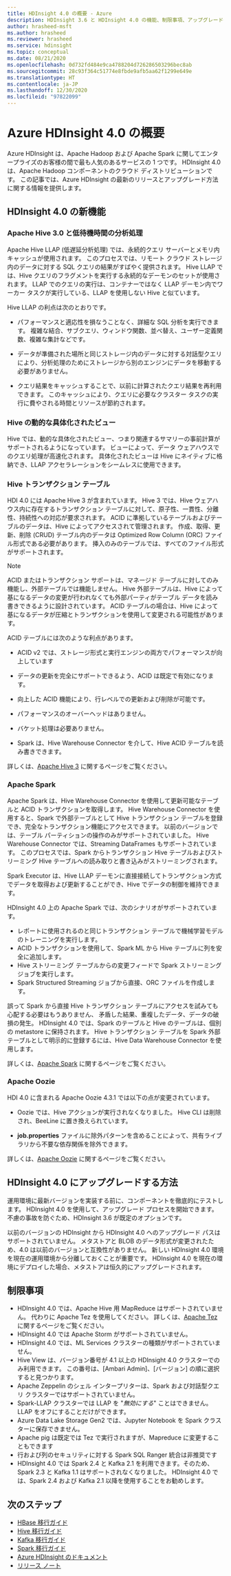 ```yaml
---
title: HDInsight 4.0 の概要 - Azure
description: HDInsight 3.6 と HDInsight 4.0 の機能、制限事項、アップグレードの推奨事項を比較します。
author: hrasheed-msft
ms.author: hrasheed
ms.reviewer: hrasheed
ms.service: hdinsight
ms.topic: conceptual
ms.date: 08/21/2020
ms.openlocfilehash: 0d732fd484e9ca4788204d726286503296bec8ab
ms.sourcegitcommit: 28c93f364c51774e8fbde9afb5aa62f1299e649e
ms.translationtype: HT
ms.contentlocale: ja-JP
ms.lasthandoff: 12/30/2020
ms.locfileid: "97822099"
---
```

# <a name="azure-hdinsight-40-overview"></a>Azure HDInsight 4.0 の概要

Azure HDInsight は、Apache Hadoop および Apache Spark に関してエンタープライズのお客様の間で最も人気のあるサービスの 1 つです。 HDInsight 4.0 は、Apache Hadoop コンポーネントのクラウド ディストリビューションです。 この記事では、Azure HDInsight の最新のリリースとアップグレード方法に関する情報を提供します。

## <a name="whats-new-in-hdinsight-40"></a>HDInsight 4.0 の新機能

### <a name="apache-hive-30-and-low-latency-analytical-processing"></a>Apache Hive 3.0 と低待機時間の分析処理

Apache Hive LLAP (低遅延分析処理) では、永続的クエリ サーバーとメモリ内キャッシュが使用されます。 このプロセスでは、リモート クラウド ストレージ内のデータに対する SQL クエリの結果がすばやく提供されます。 Hive LLAP では、Hive クエリのフラグメントを実行する永続的なデーモンのセットが使用されます。 LLAP でのクエリの実行は、コンテナーではなく LLAP デーモン内でワーカー タスクが実行している、LLAP を使用しない Hive と似ています。

Hive LLAP の利点は次のとおりです。

* パフォーマンスと適応性を損なうことなく、詳細な SQL 分析を実行できます。 複雑な結合、サブクエリ、ウィンドウ関数、並べ替え、ユーザー定義関数、複雑な集計などです。

* データが準備された場所と同じストレージ内のデータに対する対話型クエリにより、分析処理のためにストレージから別のエンジンにデータを移動する必要がありません。

* クエリ結果をキャッシュすることで、以前に計算されたクエリ結果を再利用できます。 このキャッシュにより、クエリに必要なクラスター タスクの実行に費やされる時間とリソースが節約されます。

### <a name="hive-dynamic-materialized-views"></a>Hive の動的な具体化されたビュー

Hive では、動的な具体化されたビュー、つまり関連するサマリーの事前計算がサポートされるようになっています。 ビューによって、データ ウェアハウスでのクエリ処理が高速化されます。 具体化されたビューは Hive にネイティブに格納でき、LLAP アクセラレーションをシームレスに使用できます。

### <a name="hive-transactional-tables"></a>Hive トランザクション テーブル

HDI 4.0 には Apache Hive 3 が含まれています。 Hive 3 では、Hive ウェアハウス内に存在するトランザクション テーブルに対して、原子性、一貫性、分離性、持続性への対応が要求されます。 ACID に準拠しているテーブルおよびテーブルのデータは、Hive によってアクセスされて管理されます。 作成、取得、更新、削除 (CRUD) テーブル内のデータは Optimized Row Column (ORC) ファイル形式である必要があります。 挿入のみのテーブルでは、すべてのファイル形式がサポートされます。 

> [!Note]
> ACID またはトランザクション サポートは、マネージド テーブルに対してのみ機能し、外部テーブルでは機能しません。 Hive 外部テーブルは、Hive によって基になるデータの変更が行われなくても外部パーティがテーブル データを読み書きできるように設計されています。 ACID テーブルの場合は、Hive によって基になるデータが圧縮とトランザクションを使用して変更される可能性があります。

ACID テーブルには次のような利点があります。

* ACID v2 では、ストレージ形式と実行エンジンの両方でパフォーマンスが向上しています

* データの更新を完全にサポートできるよう、ACID は既定で有効になります。

* 向上した ACID 機能により、行レベルでの更新および削除が可能です。

* パフォーマンスのオーバーヘッドはありません。

* バケット処理は必要ありません。

* Spark は、Hive Warehouse Connector を介して、Hive ACID テーブルを読み書きできます。

詳しくは、[Apache Hive 3](https://docs.hortonworks.com/HDPDocuments/HDP3/HDP-3.0.0/hive-overview/content/hive_whats_new_in_this_release_hive.html) に関するページをご覧ください。

### <a name="apache-spark"></a>Apache Spark

Apache Spark は、Hive Warehouse Connector を使用して更新可能なテーブルと ACID トランザクションを取得します。 Hive Warehouse Connector を使用すると、Spark で外部テーブルとして Hive トランザクション テーブルを登録でき、完全なトランザクション機能にアクセスできます。 以前のバージョンでは、テーブル パーティションの操作のみがサポートされていました。 Hive Warehouse Connector では、Streaming DataFrames もサポートされています。  このプロセスでは、Spark からトランザクション Hive テーブルおよびストリーミング Hive テーブルへの読み取りと書き込みがストリーミングされます。

Spark Executor は、Hive LLAP デーモンに直接接続してトランザクション方式でデータを取得および更新することができ、Hive でデータの制御を維持できます。

HDInsight 4.0 上の Apache Spark では、次のシナリオがサポートされています。

* レポートに使用されるのと同じトランザクション テーブルで機械学習モデルのトレーニングを実行します。
* ACID トランザクションを使用して、Spark ML から Hive テーブルに列を安全に追加します。
* Hive ストリーミング テーブルからの変更フィードで Spark ストリーミング ジョブを実行します。
* Spark Structured Streaming ジョブから直接、ORC ファイルを作成します。

誤って Spark から直接 Hive トランザクション テーブルにアクセスを試みても心配する必要はもうありません、 矛盾した結果、重複したデータ、データの破損の発生。 HDInsight 4.0 では、Spark のテーブルと Hive のテーブルは、個別の metastore に保持されます。 Hive トランザクション テーブルを Spark 外部テーブルとして明示的に登録するには、Hive Data Warehouse Connector を使用します。

詳しくは、[Apache Spark](https://docs.hortonworks.com/HDPDocuments/HDP3/HDP-3.0.0/spark-overview/content/analyzing_data_with_apache_spark.html) に関するページをご覧ください。

### <a name="apache-oozie"></a>Apache Oozie

HDI 4.0 に含まれる Apache Oozie 4.3.1 では以下の点が変更されています。

* Oozie では、Hive アクションが実行されなくなりました。 Hive CLI は削除され、BeeLine に置き換えられています。

* **job.properties** ファイルに除外パターンを含めることによって、共有ライブラリから不要な依存関係を除外できます。

詳しくは、[Apache Oozie](https://docs.hortonworks.com/HDPDocuments/HDP3/HDP-3.0.0/release-notes/content/patch_oozie.html) に関するページをご覧ください。

## <a name="how-to-upgrade-to-hdinsight-40"></a>HDInsight 4.0 にアップグレードする方法

運用環境に最新バージョンを実装する前に、コンポーネントを徹底的にテストします。 HDInsight 4.0 を使用して、アップグレード プロセスを開始できます。 不慮の事故を防ぐため、HDInsight 3.6 が既定のオプションです。

以前のバージョンの HDInsight から HDInsight 4.0 へのアップグレード パスはサポートされていません。 メタストアと BLOB のデータ形式が変更されたため、4.0 は以前のバージョンと互換性がありません。 新しい HDInsight 4.0 環境を現在の運用環境から分離しておくことが重要です。 HDInsight 4.0 を現在の環境にデプロイした場合、メタストアは恒久的にアップグレードされます。  

## <a name="limitations"></a>制限事項

* HDInsight 4.0 では、Apache Hive 用 MapReduce はサポートされていません。 代わりに Apache Tez を使用してください。 詳しくは、[Apache Tez](https://tez.apache.org/) に関するページをご覧ください。
* HDInsight 4.0 では Apache Storm がサポートされていません。
* HDInsight 4.0 では、ML Services クラスターの種類がサポートされていません。
* Hive View は、バージョン番号が 4.1 以上の HDInsight 4.0 クラスターでのみ利用できます。 この番号は、[Ambari Admin]、[バージョン] の順に選択すると見つかります。
* Apache Zeppelin のシェル インタープリターは、Spark および対話型クエリ クラスターではサポートされていません。
* Spark-LLAP クラスターでは LLAP を "*無効にする*" ことはできません。 LLAP をオフにすることだけができます。
* Azure Data Lake Storage Gen2 では、Jupyter Notebook を Spark クラスターに保存できません。
* Apache pig は既定では Tez で実行されますが、Mapreduce に変更することもできます
* 行および列のセキュリティに対する Spark SQL Ranger 統合は非推奨です
* HDInsight 4.0 では Spark 2.4 と Kafka 2.1 を利用できます。そのため、Spark 2.3 と Kafka 1.1 はサポートされなくなりました。 HDInsight 4.0 では、Spark 2.4 および Kafka 2.1 以降を使用することをお勧めします。

## <a name="next-steps"></a>次のステップ

* [HBase 移行ガイド](./hbase/apache-hbase-migrate-new-version.md)
* [Hive 移行ガイド](./interactive-query/apache-hive-migrate-workloads.md)
* [Kafka 移行ガイド](./kafka/migrate-versions.md)
* [Spark 移行ガイド](./spark/migrate-versions.md)
* [Azure HDInsight のドキュメント](index.yml)
* [リリース ノート](hdinsight-release-notes.md)
